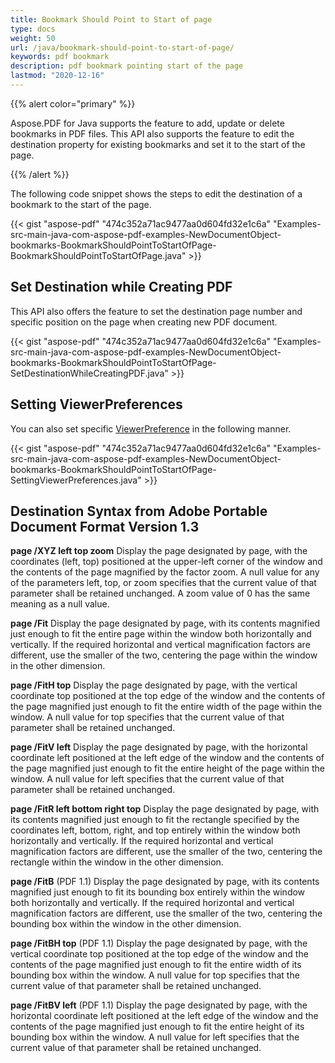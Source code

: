 ```yaml
---
title: Bookmark Should Point to Start of page
type: docs
weight: 50
url: /java/bookmark-should-point-to-start-of-page/
keywords: pdf bookmark
description: pdf bookmark pointing start of the page
lastmod: "2020-12-16"
---
```


{{% alert color="primary" %}} 

Aspose.PDF for Java supports the feature to add, update or delete bookmarks in PDF files. This API also supports the feature to edit the destination property for existing bookmarks and set it to the start of the page.

{{% /alert %}} 

The following code snippet shows the steps to edit the destination of a bookmark to the start of the page.

{{< gist "aspose-pdf" "474c352a71ac9477aa0d604fd32e1c6a" "Examples-src-main-java-com-aspose-pdf-examples-NewDocumentObject-bookmarks-BookmarkShouldPointToStartOfPage-BookmarkShouldPointToStartOfPage.java" >}}


## **Set Destination while Creating PDF**
This API also offers the feature to set the destination page number and specific position on the page when creating new PDF document.

{{< gist "aspose-pdf" "474c352a71ac9477aa0d604fd32e1c6a" "Examples-src-main-java-com-aspose-pdf-examples-NewDocumentObject-bookmarks-BookmarkShouldPointToStartOfPage-SetDestinationWhileCreatingPDF.java" >}}


## **Setting ViewerPreferences**
You can also set specific [ViewerPreference](https://apireference.aspose.com/java/pdf/com.aspose.pdf.facades/ViewerPreference) in the following manner.

{{< gist "aspose-pdf" "474c352a71ac9477aa0d604fd32e1c6a" "Examples-src-main-java-com-aspose-pdf-examples-NewDocumentObject-bookmarks-BookmarkShouldPointToStartOfPage-SettingViewerPreferences.java" >}}
## **Destination Syntax from Adobe Portable Document Format Version 1.3**
**page /XYZ left top zoom** 
Display the page designated by page, with the coordinates (left, top) positioned at the upper-left corner of the window and the contents of the page magnified by the factor zoom. A null value for any of the parameters left, top, or zoom specifies that the current value of that parameter shall be retained unchanged. A zoom value of 0 has the same meaning as a null value.

**page /Fit** 
Display the page designated by page, with its contents magnified just enough to fit the entire page within the window both horizontally and vertically. If the required horizontal and vertical magnification factors are different, use the smaller of the two, centering the page within the window in the other dimension.

**page /FitH top** 
Display the page designated by page, with the vertical coordinate top positioned at the top edge of the window and the contents of the page magnified just enough to fit the entire width of the page within the window. A null value for top specifies that the current value of that parameter shall be retained unchanged.

**page /FitV left** 
Display the page designated by page, with the horizontal coordinate left positioned at the left edge of the window and the contents of the page magnified just enough to fit the entire height of the page within the window. A null value for left specifies that the current value of that parameter shall be retained unchanged.

**page /FitR left bottom right top** 
Display the page designated by page, with its contents magnified just enough to fit the rectangle specified by the coordinates left, bottom, right, and top entirely within the window both horizontally and vertically. If the required horizontal and vertical magnification factors are different, use the smaller of the two, centering the rectangle within the window in the other dimension.

**page /FitB** 
(PDF 1.1) Display the page designated by page, with its contents magnified just enough to fit its bounding box entirely within the window both horizontally and vertically. If the required horizontal and vertical magnification factors are different, use the smaller of the two, centering the bounding box within the window in the other dimension.

**page /FitBH top** 
(PDF 1.1) Display the page designated by page, with the vertical coordinate top positioned at the top edge of the window and the contents of the page magnified just enough to fit the entire width of its bounding box within the window. A null value for top specifies that the current value of that parameter shall be retained unchanged.

**page /FitBV left** 
(PDF 1.1) Display the page designated by page, with the horizontal coordinate left positioned at the left edge of the window and the contents of the page magnified just enough to fit the entire height of its bounding box within the window. A null value for left specifies that the current value of that parameter shall be retained unchanged.
